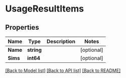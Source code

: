 # UsageResultItems

## Properties

Name | Type | Description | Notes
------------ | ------------- | ------------- | -------------
**Name** | **string** |  | [optional] 
**Sims** | **int64** |  | [optional] 

[[Back to Model list]](../README.md#documentation-for-models) [[Back to API list]](../README.md#documentation-for-api-endpoints) [[Back to README]](../README.md)


